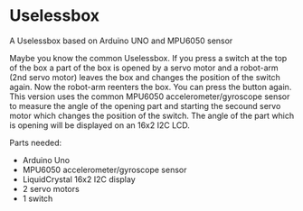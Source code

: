 # Uselessbox
A Uselessbox based on Arduino UNO and MPU6050 sensor

Maybe you know the common Uselessbox. If you press a switch at the top of the box a
part of the box is opened by a servo motor and a robot-arm (2nd servo motor) leaves the box and changes the position 
of the switch again.
Now the robot-arm reenters the box. You can press the button again.
This version uses the common MPU6050 accelerometer/gyroscope sensor to measure the angle 
of the opening part and starting the secound servo motor which changes the position of the switch.
The angle of the part which is opening will be displayed on an 16x2 I2C LCD.


Parts needed:
- Arduino Uno
- MPU6050 accelerometer/gyroscope sensor
- LiquidCrystal 16x2 I2C display
- 2 servo motors
- 1 switch
